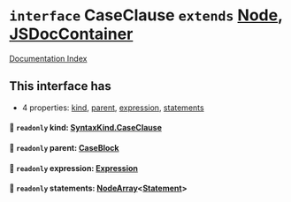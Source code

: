 # `interface` CaseClause `extends` [Node](../private.interface.Node/README.md), [JSDocContainer](../private.interface.JSDocContainer/README.md)

[Documentation Index](../README.md)

## This interface has

- 4 properties:
[kind](#-readonly-kind-syntaxkindcaseclause),
[parent](#-readonly-parent-caseblock),
[expression](#-readonly-expression-expression),
[statements](#-readonly-statements-nodearraystatement)


#### 📄 `readonly` kind: [SyntaxKind.CaseClause](../private.enum.SyntaxKind/README.md#caseclause--296)



#### 📄 `readonly` parent: [CaseBlock](../private.interface.CaseBlock/README.md)



#### 📄 `readonly` expression: [Expression](../private.interface.Expression/README.md)



#### 📄 `readonly` statements: [NodeArray](../private.interface.NodeArray/README.md)\<[Statement](../private.interface.Statement/README.md)>



